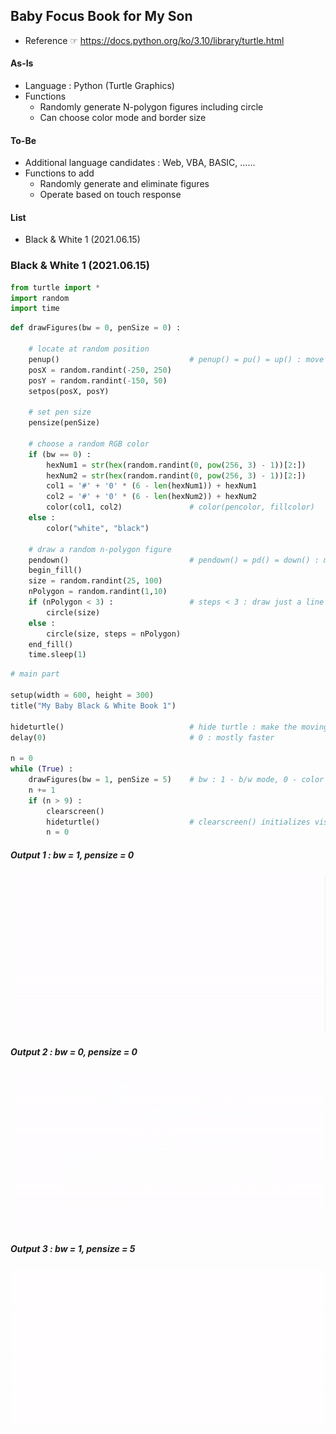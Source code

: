 ## Baby Focus Book for My Son
- Reference ☞ https://docs.python.org/ko/3.10/library/turtle.html

#### As-Is
- Language : Python (Turtle Graphics)
- Functions
    - Randomly generate N-polygon figures including circle
    - Can choose color mode and border size

#### To-Be
- Additional language candidates : Web, VBA, BASIC, ……
- Functions to add
    - Randomly generate and eliminate figures
    - Operate based on touch response


#### List
- Black & White 1 (2021.06.15)


### Black & White 1 (2021.06.15)

```python
from turtle import *
import random
import time
```

```python
def drawFigures(bw = 0, penSize = 0) :

    # locate at random position
    penup()                             # penup() = pu() = up() : move without drawing
    posX = random.randint(-250, 250)
    posY = random.randint(-150, 50)
    setpos(posX, posY)

    # set pen size
    pensize(penSize)

    # choose a random RGB color
    if (bw == 0) :
        hexNum1 = str(hex(random.randint(0, pow(256, 3) - 1))[2:])
        hexNum2 = str(hex(random.randint(0, pow(256, 3) - 1))[2:])
        col1 = '#' + '0' * (6 - len(hexNum1)) + hexNum1
        col2 = '#' + '0' * (6 - len(hexNum2)) + hexNum2
        color(col1, col2)               # color(pencolor, fillcolor)
    else :
        color("white", "black")  

    # draw a random n-polygon figure
    pendown()                           # pendown() = pd() = down() : move with drawing
    begin_fill()
    size = random.randint(25, 100)
    nPolygon = random.randint(1,10)
    if (nPolygon < 3) :                 # steps < 3 : draw just a line
        circle(size)
    else :
        circle(size, steps = nPolygon)
    end_fill()
    time.sleep(1)
```

```python
# main part

setup(width = 600, height = 300)
title("My Baby Black & White Book 1")

hideturtle()                            # hide turtle : make the moving speed faster
delay(0)                                # 0 : mostly faster

n = 0
while (True) :
    drawFigures(bw = 1, penSize = 5)    # bw : 1 - b/w mode, 0 - color mode (default)
    n += 1
    if (n > 9) :
        clearscreen()
        hideturtle()                    # clearscreen() initializes visibility of the turtle
        n = 0
```

##### Output 1 : bw = 1, pensize = 0
![BW01_1](images/BW01_1.gif)

##### Output 2 : bw = 0, pensize = 0
![BW01_2](images/BW01_2.gif)

##### Output 3 : bw = 1, pensize = 5
![BW01_3](images/BW01_3.gif)